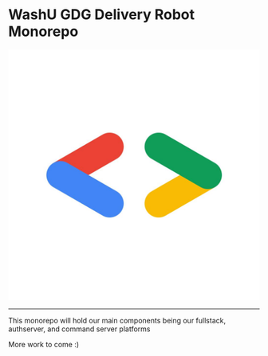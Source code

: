# WashU GDG Delivery Robot Monorepo

![GDG LOGO](https://github.com/jaximus808/delivery-gdg-platform/blob/main/assets/gdg_logo.jpg)

---

This monorepo will hold our main components being our fullstack, authserver, and command server platforms

More work to come :)
